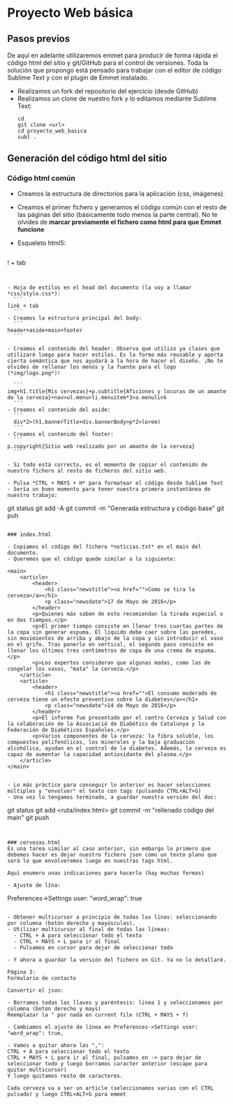 # Proyecto Web básica


## Pasos previos
De aquí en adelante utilizaremos emmet para producir de forma rápida el código html del sitio y git/GitHub para el control de versiones. Toda la solución que propongo está pensado para trabajar con el editor de código Sublime Text y con el plugin de Emmet instalado.

- Realizamos un fork del repositorio del ejercicio (desde GitHub)
- Realizamos un clone de nuestro fork y lo editamos mediante Sublime Text:
  ```
  cd
  git clone <url>
  cd proyecto_web_basica
  subl .
  ```

## Generación del código html del sitio


### Código html común
- Creamos la estructura de directorios para la aplicación (css, imágenes).
- Creamos el primer fichero y generamos el código común con el resto de las páginas del sitio (básicamente todo menos la parte central). No te olvides de **marcar previamente el fichero como html para que Emmet funcione**
- Esqueleto html5:

  ```
! + tab
  ```


- Hoja de estilos en el head del documento (la voy a llamar *css/style.css*):
    ```
  link + tab
    ```
- Creamos la estructura principal del body:
    ```
header+aside+main+footer
    ```

- Creamos el contenido del header. Observa que utilizo ya clases que utilizaré luego para hacer estilos. Es la forma más reusable y aporta cierta semántica que nos ayudará a la hora de hacer el diseño. ¡No te olvides de rellenar los menús y la fuente para el logo (*img/logo.png*)!

    ```
img+h1.title{Mis cervezas}+p.subtitle{Aficiones y locuras de un amante de la cerveza}+nav>ul.menu>li.menuitem*3>a.menulink
    ```
- Creamos el contenido del aside:
    ```
    div*2>(h1.bannerTitle+div.bannerBody>p*2>lorem) 
    ```
- Creamos el contenido del footer:
    ```
p.copyright{Sitio web realizado por un amante de la cerveza}
    ```

- Si todo está correcto, es el momento de copiar el contenido de nuestro fichero al resto de ficheros del sitio web. 

- Pulsa *CTRL + MAYS + H* para formatear el código desde Sublime Text
- Sería un buen momento para tener nuestra primera instantánea de nuestro trabajo:
  
  ```
  git status
  git add -A
  git commit -m "Generada estructura y código base"
  git puh
  ```

### index.html

- Copiamos el código del fichero *noticias.txt* en el main del documento.
- Queremos que el código quede similar a lo siguiente:

```
    <main>
        <article>
            <header>
                <h1 class="newstitle"><a href="">Como se tira la cerveza</a></h1>
                <p class="newsdate">17 de Mayo de 2016</p>
            </header>
            <p>Quienes más saben de esto recomiendan la tirada especial o en dos tiempos.</p>
            <p>El primer tiempo consiste en llenar tres cuartas partes de la copa sin generar espuma. El líquido debe caer sobre las paredes, sin movimientos de arriba y abajo de la copa y sin introducir el vaso en el grifo. Tras ponerlo en vertical, el segundo paso consiste en llenar los últimos tres centímetros de copa de una crema de espuma.</p>
            <p>Los expertos consideran que algunas modas, como las de congelar los vasos, "mata" la cerveza.</p>
        </article>
        <article>
            <header>
                <h1 class="newstitle"><a href="">El consumo moderado de cerveza tiene un efecto preventivo sobre la diabetes</a></h1>
                <p class="newsdate">14 de Mayo de 2016</p>
            </header>
            <p>El informe fue presentado por el centro Cerveza y Salud con la colaboración de la Associació de Diabètics de Catalunya y la Federación de Diabéticos Españoles.</p>
            <p>Varios componentes de la cerveza: la fibra soluble, los compuestos polifenólicos, los minerales y la baja graduación alcohólica, ayudan en el control de la diabetes. Además, la cerveza es capaz de aumentar la capacidad antioxidante del plasma.</p>
        </article>
    </main>
```

- Lo más práctico para conseguir lo anterior es hacer selecciones múltiples y "envolver" el texto con tags (pulsando CTRL+ALT+G)
- Una vez lo tengamos terminado, a guardar nuestra versión del doc:
```
git status
git add <ruta/index.html>
git commit -m "rellenado código del main"
git push
```


### cervezas.html
Es una tarea similar al caso anterior, sin embargo lo primero que debemos hacer es dejar nuestro fichero json como un texto plano que será lo que envolveremos luego en nuestras tags html.

Aquí enumero unas indicaciones para hacerlo (hay muchas formas)

- Ajuste de lína:
  ```
  Preferences->Settings user: "word_wrap": true
  ```

  - Obtener multicursor a principio de todas las línas: seleccionando por columna (botón derecho y mayúsculas).
  - Utilizar multicursor al final de todas las líneas:
    - CTRL + A para seleccionar todo el texto
    - CTRL + MAYS + L para ir al final
    - Pulsamos en cursor para dejar de seleccionar todo

- Y ahora a guardar la versión del fichero en Git. Ya no lo detallaré.

Página 3:
Formulario de contacto

Convertir el json:

- Borramos todas las llaves y paréntesis: linea 1 y seleccionamos por columna (botón derecho y mays)
Reemplazar la " por nada en current file (CTRL + MAYS + f)

- Cambiamos el ajuste de línea en Preferences->Settings user: "word_wrap": true,

- Vamos a quitar ahora las ",":
CTRL + A para seleccionar todo el texto
CTRL + MAYS + L para ir al final, pulsamos en -> para dejar de seleccionar todo y luego borramos caracter anterior (escape para quitar multicursor)
Y luego quitamos resto de caracteres.

Cada cerveza va a ser un article (seleccionamos varias con el CTRL pulsado) y luego CTRL+ALT+G para emmet
